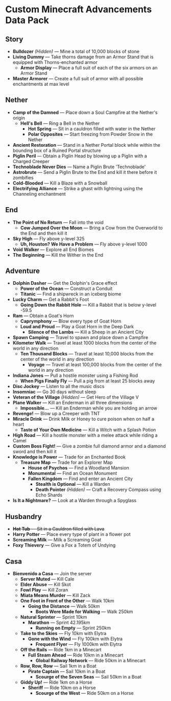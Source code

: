# Custom Minecraft Advancements Data Pack

## Story

- **Bulldozer** *(Hidden)* — Mine a total of 10,000 blocks of stone
- **Living Dummy** — Take thorns damage from an Armor Stand that is equipped with Thorns-enchanted armor
    - **Armor Display** — Place a full suit of each of the six armors on an Armor Stand
- **Master Armorer** — Create a full suit of armor with all possible enchantments at max level

## Nether

- **Camp of the Damned** — Place down a Soul Campfire at the Nether's origin
    - **Hell's Bell** — Ring a Bell in the Nether
        - **Hot Spring** — Sit in a cauldron filled with water in the Nether
        - **Polar Opposites** — Start freezing from Powder Snow in the Nether
- **Ancient Restoration** — Stand in a Nether Portal block while within the bounding box of a Ruined Portal structure
- **Piglin Peril** — Obtain a Piglin Head by blowing up a Piglin with a Charged Creeper
- **Technoblade Never Dies** — Name a Piglin Brute 'Technoblade'
- **Astrobrute** — Send a Piglin Brute to the End and kill it there before it zombifies
- **Cold-Blooded** — Kill a Blaze with a Snowball
- **Electrifying Alliance** — Strike a ghast with lightning using the Channeling enchantment

## End
- **The Point of No Return** — Fall into the void
    - **Cow Jumped Over the Moon** — Bring a Cow from the Overworld to the End and then kill it
- **Sky High** — Fly above y-level 325
    - **Uh, Houston? We Have a Problem** — Fly above y-level 1000
- **Void Walker** — Explore all End Biomes
- **The Beginning** — Kill the Wither in the End

## Adventure
- **Dolphin Dasher** — Get the Dolphin's Grace effect
    - **Power of the Ocean** — Construct a Conduit
    - **Titanic** — Find a shipwreck in an iceberg biome
- **Lucky Charm** — Get a Rabbit's Foot
    - **Going Down the Rabbit Hole** — Kill a Rabbit that is below y-level -59.5
- **Ram** — Obtain a Goat's Horn
    - **Caprymphony** — Blow every type of Goat Horn
    - **Loud and Proud** — Play a Goat Horn in the Deep Dark
        - **Silence of the Lambs** — Kill a Sheep in an Ancient City
- **Spawn Camping** — Travel to spawn and place down a Campfire
- **Kilometer Walk** — Travel at least 1000 blocks from the center of the world in any direction
    - **Ten Thousand Blocks** — Travel at least 10,000 blocks from the center of the world in any direction
        - **Voyage** — Travel at least 100,000 blocks from the center of the world in any direction
- **Indiana Jones** — Pull a hostile monster using a Fishing Rod
    - **When Pigs Finally Fly** — Pull a pig from at least 25 blocks away
- **Disc Jockey** — Listen to all the music discs
- **Insomniac** — Go 30 days without sleep
- **Veteran of the Village** *(Hidden)* — Get Hero of the Village V
- **Plane Walker** — Kill an Enderman in all three dimensions
    - **Impossible...** — Kill an Enderman while you are holding an arrow
- **Revenge!** — Blow up a Creeper with TNT
- **Miracle Drink** — Drink Milk or Honey to cure poison when on half a heart
    - **Taste of Your Own Medicine** — Kill a Witch with a Splash Potion
- **High Road** — Kill a hostile monster with a melee attack while riding a Camel
- **Custom Boss Fight!** — Give a zombie full diamond armor and a diamond sword and then kill it
- **Knowledge is Power** — Trade for an Enchanted Book
    - **Treasure Map** — Trade for an Explorer Map
        - **House of Psychos** — Find a Woodland Mansion
        - **Monumental** — Find an Ocean Monument
        - **Fallen Kingdom** — Find and enter an Ancient City
            - **Stealth is Optional** — Kill a Warden
            - **Death Pointer** *(Hidden)* — Craft a Recovery Compass using Echo Shards
- **Is It a Nightmare?** — Look at a Warden through a Spyglass

## Husbandry
- ~~**Hot Tub** — Sit in a Cauldron filled with Lava~~
- **Harry Potter** — Place every type of plant in a flower pot
- **Screaming Milk** — Milk a Screaming Goat
- **Foxy Thievery** — Give a Fox a Totem of Undying

## Casa
- **Bienvenido a Casa** — Join the server
    - **Server Muted** — Kill Cale
    - **Elder Abuse** — Kill Skot
    - **Fowl Play** — Kill Zoran
    - **Miata Means Murder** — Kill Zack
    - **One Foot in Front of the Other** — Walk 10km
        - **Going the Distance** — Walk 50km
            - **Boots Were Made for Walking** — Walk 250km
    - **Natural Sprinter** — Sprint 10km
        - **Marathon** — Sprint 42.195km
            - **Running on Empty** — Sprint 250km
    - **Take to the Skies** — Fly 10km with Elytra
        - **Gone with the Wind** — Fly 100km with Elytra
            - **Frequent Flyer** — Fly 1000km with Elytra
    - **Off the Rails** — Ride 1km in a Minecart
        - **Full Steam Ahead** — Ride 10km in a Minecart
            - **Global Railway Network** — Ride 50km in a Minecart
    - **Row, Row, Row** — Sail 1km in a Boat
        - **Pirate Captain** — Sail 10km in a Boat
            - **Scourge of the Seven Seas** — Sail 50km in a Boat
    - **Giddy Up!** — Ride 1km on a Horse
        - **Sheriff** — Ride 10km on a Horse
            - **Scourge of the West** — Ride 50km on a Horse